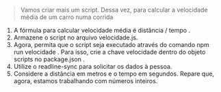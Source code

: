 > Vamos criar mais um script. Dessa vez, para calcular a velocidade média de um carro numa corrida
1. A fórmula para calcular velocidade média é distância / tempo .
2. Armazene o script no arquivo velocidade.js.
3. Agora, permita que o script seja executado através do comando npm run velocidade . Para isso, crie a chave velocidade dentro do objeto scripts no package.json .
4. Utilize o readline-sync para solicitar os dados à pessoa.
5. Considere a distância em metros e o tempo em segundos. Repare que, agora, estamos trabalhando com números inteiros.